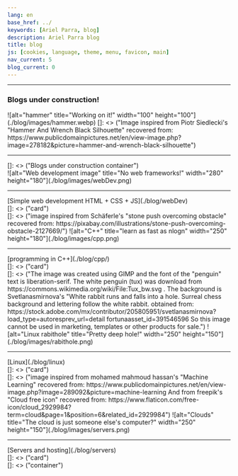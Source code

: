 ```yaml
---
lang: en
base_href: ../
keywords: [Ariel Parra, blog]
description: Ariel Parra blog
title: blog
js: [cookies, language, theme, menu, favicon, main]
nav_current: 5
blog_current: 0
---
```

  <div class="container">
    <div class="card">
      <hr>
      <div class="center">
        <h3>Blogs under construction!</h3>
      </div>
      ![alt="hammer" title="Working on it!" width="100" height="100"](./blog/images/hammer.webp)
      []: <> ("Image inspired from Piotr Siedlecki's "Hammer And Wrench Black Silhouette" recovered from: https://www.publicdomainpictures.net/en/view-image.php?image=278182&picture=hammer-and-wrench-black-silhouette")
      <div class="progress-bar">
        <div class="progress" style="width: 5%;"></div>
      </div>
      <hr>  
    </div>
  </div>[]: <> ("Blogs under construction container")

  <div class="container">
    <div class="card">
      ![alt="Web development image" title="No web frameworks!" width="280" height="180"](./blog/images/webDev.png)
      <div class="center">
        <hr>
        [Simple web development HTML + CSS + JS](./blog/webDev)
      </div>
    </div>[]: <> ("card")
    <div class="card">
      []: <> ("image inspired from Schäferle's "stone push overcoming obstacle" recovered from: https://pixabay.com/illustrations/stone-push-overcoming-obstacle-2127669/")
      ![alt="C++" title="learn as fast as nlogn" width="250" height="180"](./blog/images/cpp.png)
      <div class="center">
        <hr>
        [programming in C++](./blog/cpp/)
      </div>
    </div> []: <> ("card")
    <div class="card">
    []: <> ("The image was created using GIMP and the font of the "penguin" text is liberation-serif. The white penguin (tux) was download from https://commons.wikimedia.org/wiki/File:Tux_bw.svg . The background is Svetlanasmirnova's "White rabbit runs and falls into a hole. Surreal chess background and lettering follow the white rabbit. obtained from: https://stock.adobe.com/mx/contributor/205805951/svetlanasmirnova?load_type=autoresprev_url=detail fortunaasset_id=391546596 So this image cannot be used in marketing, templates or other products for sale.")
      ![alt="Linux rabithole" title="Pretty deep hole!" width="250" height="150"](./blog/images/rabithole.png)
      <div class="center">
        <hr>
        [Linux](./blog/linux)
      </div>
    </div>[]: <> ("card")
    <div class="card">
      []: <> ("image inspired from mohamed mahmoud hassan's "Machine Learning" recovered from: https://www.publicdomainpictures.net/en/view-image.php?image=289092&picture=machine-learning And from freepik's "Cloud free icon" recovered from: https://www.flaticon.com/free-icon/cloud_2929984?term=cloud&page=1&position=6&related_id=2929984")
      ![alt="Clouds" title="The cloud is just someone else's computer?" width="250" height="150"](./blog/images/servers.png)
      <div class="center">
        <hr>
        [Servers and hosting](./blog/servers)
      </div>
    </div>[]: <> ("card")
  </div>[]: <> ("container")